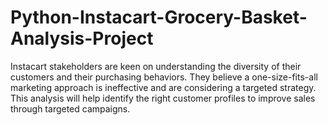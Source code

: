 # Python-Instacart-Grocery-Basket-Analysis-Project
Instacart stakeholders are keen on understanding the diversity of their customers and their purchasing behaviors. They believe a one-size-fits-all marketing approach is ineffective and are considering a targeted strategy. This analysis will help identify the right customer profiles to improve sales through targeted campaigns.
